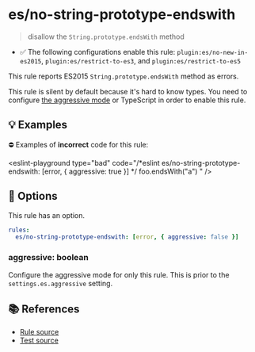 # es/no-string-prototype-endswith
> disallow the `String.prototype.endsWith` method

- ✅ The following configurations enable this rule: `plugin:es/no-new-in-es2015`, `plugin:es/restrict-to-es3`, and `plugin:es/restrict-to-es5`

This rule reports ES2015 `String.prototype.endsWith` method as errors.

This rule is silent by default because it's hard to know types. You need to configure [the aggressive mode](../#the-aggressive-mode) or TypeScript in order to enable this rule.

## 💡 Examples

⛔ Examples of **incorrect** code for this rule:

<eslint-playground type="bad" code="/*eslint es/no-string-prototype-endswith: [error, { aggressive: true }] */
foo.endsWith("a")
" />

## 🔧 Options

This rule has an option.

```yml
rules:
  es/no-string-prototype-endswith: [error, { aggressive: false }]
```

### aggressive: boolean

Configure the aggressive mode for only this rule.
This is prior to the `settings.es.aggressive` setting.

## 📚 References

- [Rule source](https://github.com/mysticatea/eslint-plugin-es/blob/v4.1.0/lib/rules/no-string-prototype-endswith.js)
- [Test source](https://github.com/mysticatea/eslint-plugin-es/blob/v4.1.0/tests/lib/rules/no-string-prototype-endswith.js)
